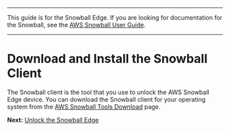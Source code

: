 --------

This guide is for the Snowball Edge\. If you are looking for documentation for the Snowball, see the [AWS Snowball User Guide](http://docs.aws.amazon.com/snowball/latest/ug/whatissnowball.html)\.

--------

# Download and Install the Snowball Client<a name="download-the-client"></a>

The Snowball client is the tool that you use to unlock the AWS Snowball Edge device\. You can download the Snowball client for your operating system from the [AWS Snowball Tools Download](http://aws.amazon.com/snowball/tools) page\.

**Next:** [Unlock the Snowball Edge](unlockdevice.md) 
